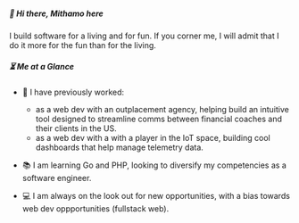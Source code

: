 ##### :wave: Hi there, Mithamo here

I build software for a living and for fun. If you corner me, I will admit that I do it more for the fun than for the living.

##### :hourglass_flowing_sand: Me at a Glance

- :construction_worker: I have previously worked:
  - as a web dev with an outplacement agency, helping build an intuitive tool designed to streamline comms between financial coaches and their clients in the US.
  - as a web dev with a with a player in the IoT space, building cool dashboards that help manage telemetry data.

- :books: I am learning Go and PHP, looking to diversify my competencies as a software engineer.

- :computer: I am always on the look out for new opportunities, with a bias towards web dev oppportunities (fullstack web).

